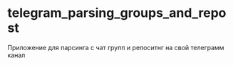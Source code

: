 # telegram_parsing_groups_and_repost
Приложение для парсинга с чат групп и репоситнг на свой телеграмм канал

